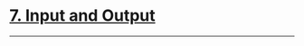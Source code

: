 # [7. Input and Output]

---

[7. Input and Output]:https://docs.python.org/3.7/tutorial/inputoutput.html
